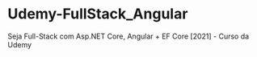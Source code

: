 # Udemy-FullStack_Angular
Seja Full-Stack com Asp.NET Core, Angular + EF Core [2021] - Curso da Udemy
